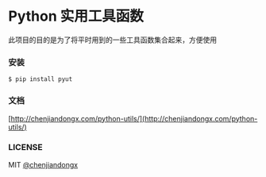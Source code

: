 # Python 实用工具函数

此项目的目的是为了将平时用到的一些工具函数集合起来，方便使用

### 安装

``` shell
$ pip install pyut
```

### 文档

[http://chenjiandongx.com/python-utils/](http://chenjiandongx.com/python-utils/)

### LICENSE

MIT [@chenjiandongx](https://github.com/chenjiandongx)
